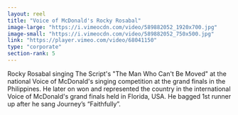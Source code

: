 ```yaml
---
layout: reel
title: "Voice of McDonald's Rocky Rosabal"
image-large: "https://i.vimeocdn.com/video/589882052_1920x700.jpg"
image-small: "https://i.vimeocdn.com/video/589882052_750x500.jpg"
link: "https://player.vimeo.com/video/68041150"
type: "corporate"
section-rank: 5
---
```

Rocky Rosabal singing The Script's "The Man Who Can't Be Moved" at the national Voice of McDonald's singing competition at the grand finals in the Philippines.
He later on won and represented the country in the international Voice of McDonald's grand finals held in Florida, USA. He bagged 1st runner up after he sang Journey’s “Faithfully”.